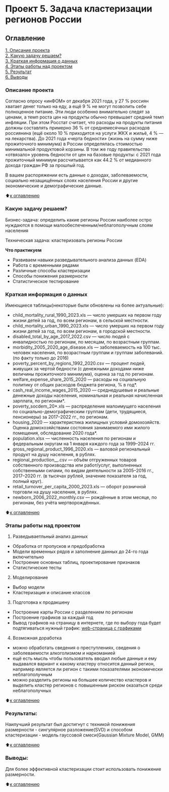 # Проект 5. Задача кластеризации регионов России

## Оглавление  
[1. Описание проекта](https://github.com/G4dgetHackwrench/Homework/tree/main/Learning/Year1/Final_project_1/README.md#Описание-проекта)  
[2. Какую задачу решаем?](https://github.com/G4dgetHackwrench/Homework/tree/main/Learning/Year1/Final_project_1/README.md#Какую-задачу-решаем)  
[3. Краткая информация о данных](https://github.com/G4dgetHackwrench/Homework/tree/main/Learning/Year1/Final_project_1/README.md#Краткая-информация-о-данных)  
[4. Этапы работы над проектом](https://github.com/G4dgetHackwrench/Homework/tree/main/Learning/Year1/Final_project_1/README.md#Этапы-работы-над-проектом)  
[5. Результат](https://github.com/G4dgetHackwrench/Homework/tree/main/Learning/Year1/Final_project_1/README.md#Результат)    
[6. Выводы](https://github.com/G4dgetHackwrench/Homework/tree/main/Learning/Year1/Final_project_1/README.md#Выводы) 

### Описание проекта    
Согласно опросу «инФОМ» от декабря 2021 года, у 27 % россиян хватает денег только на еду, а ещё 9 % не могут позволить себе полноценное питание. Эти люди особенно внимательно следят за ценами, а темп роста цен на продукты обычно превышает средний темп инфляции. При этом Росстат считает, что расходы на продукты питания должны составлять примерно 36 % от среднемесячных расходов россиянина (ещё около 10 % приходится на услуги ЖКХ и жильё, 4 % — на лекарства). До 2021 года «черта бедности» (жизнь на сумму ниже прожиточного минимума) в России определялась стоимостью минимальной продуктовой корзины. В том же году правительство «отвязало» уровень бедности от цен на базовые продукты: с 2021 года прожиточный минимум рассчитывается как 44.2 % от медианного дохода граждан РФ за прошлый год.

В вашем распоряжении есть данные о доходах, заболеваемости, социально незащищённых слоях населения России и другие экономические и демографические данные.

:arrow_up:[к оглавлению](https://github.com/G4dgetHackwrench/Homework/tree/main/Learning/Year1/Final_project_1/README.md#Оглавление)


### Какую задачу решаем?    
Бизнес-задача: определить какие регионы России наиболее остро нуждаются в помощи малообеспеченным/неблагополучным слоям населения

Техническая задача: кластеризовать регионы России

**Что практикуем**     
* Развиваем навыки разведывательного анализа данных (EDA)
* Работа с временными рядами
* Различные способы кластеризации
* Способы понижения размерности
* Статистическое тестирование


### Краткая информация о данных

Имеющиеся таблицы(некоторые были обновлены на более актуальные):

* child_mortality_rural_1990_2023.xls — число умерших на первом году жизни детей за год, по всем регионам, в сельской местности.
* child_mortality_urban_1990_2023.xls — число умерших на первом году жизни детей за год, по всем регионам, в городской местности.
* disabled_total_by_age_2017_2022.csv — число людей с инвалидностью по регионам, по месяцам, по возрастным группам.
* morbidity_2005_2020_age_disease.xls — заболеваемость на 100 тыс. человек населения, по возрастным группам и группам заболеваний.(по факту только до 2016)
* poverty_percent_by_regions_1992_2020.csv — процент людей, живущих за чертой бедности (с денежными доходами ниже величины прожиточного минимума), оценка за год по регионам.
* welfare_expense_share_2015_2020 — расходы на социальную политику от общих расходов бюджета региона, % в год*.
* cash_real_income_wages_2015_2020 — среднедушевые и реальные денежные доходы населения, номинальная и реальная начисленная зарплата, по регионам*.
* poverty_socdem_20*.xls — распределение малоимущего населения по социально-демографическим группам (дети, трудящиеся, пенсионеры) за 2017–2022 гг., по регионам.
* housing_2020 — характеристика жилищных условий домохозяйств. Оценка домохозяйствами состояния занимаемого ими жилого помещения, обследование 2020 года*.
* population.xlsx — численность населения по регионам и федеральным округам на 1 января каждого года за 1999–2024 гг.
* gross_regional_product_1996_2020.xls — валовой региональный продукт на душу населения, в рублях.
* regional_production_*_*.csv — объём отгруженных товаров собственного производства или работ/услуг, выполненных собственными силами, по видам деятельности за 2005–2016 гг., 2017–2020 гг. (в тысячах рублей, значение показателя за год, полный круг).
* retail_turnover_per_capita_2000_2023.xls — оборот розничной торговли на душу населения, в рублях.
* newborn_2006_2022_monthly.csv — рождённые в этом месяце, по регионам, без учёта мертворождённых.
  
:arrow_up:[к оглавлению](https://github.com/G4dgetHackwrench/Homework/tree/main/Learning/Year1/Final_project_1/README.md#Оглавление)


### Этапы работы над проектом  
1. Разведываетльный анализ данных
* Обработка от пропусков и предобработка
* Модели временных рядов и заполнение данных до 24-го года включительно
* Построение основных таблиц, проектирование признаков
* Статистические тесты
2.  Моделирование
* Выбор модели
* Кластеризация и описание классов
3.  Подготовка к продакшену
* Построение карты России с разделением по регионам
* Построение графиков за каждый год
* Вывод графиков на страницу в интернете, где по выбору года будет подтягиваться нужный график: [web-страница с графиками](https://project.sitesonbitrix.ru/)

4. Возможная доработка
* можно обработать сведения о преступлениях, сведения о заболеваемости алкоголизмом и наркоманией
* ещё есть мысль чтобы пользователь вводил любые данные и ему выдавался вариант к какому кластеру относится данный регион, например является ли регион с такими показателями экономически неблагополучным
* можно разделить регионы на большее количество кластеров и выделить кластер регионов с повышенным риском оказаться среди неблагополучных

:arrow_up:[к оглавлению](https://github.com/G4dgetHackwrench/Homework/tree/main/Learning/Year1/Final_project_1/README.md#Оглавление)


### Результаты:  
Наилучший результат был достигнут с техникой понижения размерности - сингулярное разложение(SVD) и способом кластеризации - модель гауссовой смеси(Gaussian Mixture Model, GMM)

:arrow_up:[к оглавлению](https://github.com/G4dgetHackwrench/Homework/tree/main/Learning/Year1/Final_project_1/README.md#Оглавление)


### Выводы:  
Для более эффективной кластеризации стоит использовать понижение размерности.

:arrow_up:[к оглавлению](https://github.com/G4dgetHackwrench/Homework/tree/main/Learning/Year1/Final_project_1/README.md#Оглавление)
